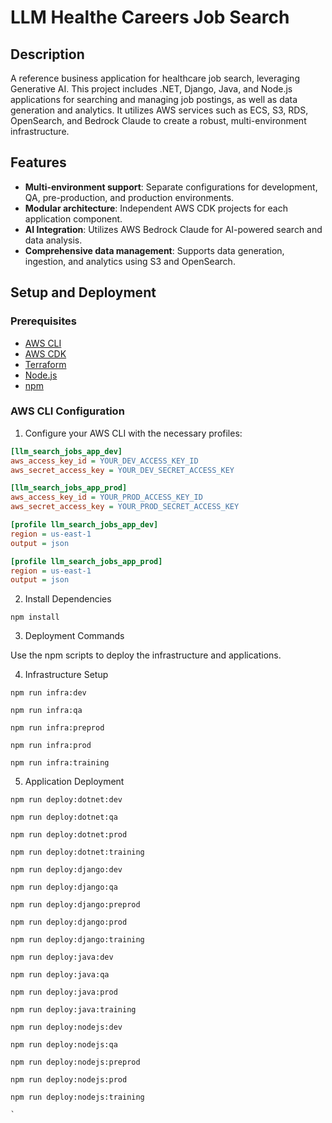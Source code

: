 # LLM Healthe Careers Job Search

## Description

A reference business application for healthcare job search, leveraging Generative AI. This project includes .NET, Django, Java, and Node.js applications for searching and managing job postings, as well as data generation and analytics. It utilizes AWS services such as ECS, S3, RDS, OpenSearch, and Bedrock Claude to create a robust, multi-environment infrastructure.

## Features

- **Multi-environment support**: Separate configurations for development, QA, pre-production, and production environments.
- **Modular architecture**: Independent AWS CDK projects for each application component.
- **AI Integration**: Utilizes AWS Bedrock Claude for AI-powered search and data analysis.
- **Comprehensive data management**: Supports data generation, ingestion, and analytics using S3 and OpenSearch.

## Setup and Deployment

### Prerequisites

- [AWS CLI](https://aws.amazon.com/cli/)
- [AWS CDK](https://aws.amazon.com/cdk/)
- [Terraform](https://www.terraform.io/)
- [Node.js](https://nodejs.org/)
- [npm](https://www.npmjs.com/)

### AWS CLI Configuration

1. Configure your AWS CLI with the necessary profiles:

```ini
[llm_search_jobs_app_dev]
aws_access_key_id = YOUR_DEV_ACCESS_KEY_ID
aws_secret_access_key = YOUR_DEV_SECRET_ACCESS_KEY

[llm_search_jobs_app_prod]
aws_access_key_id = YOUR_PROD_ACCESS_KEY_ID
aws_secret_access_key = YOUR_PROD_SECRET_ACCESS_KEY

[profile llm_search_jobs_app_dev]
region = us-east-1
output = json

[profile llm_search_jobs_app_prod]
region = us-east-1
output = json
```

2. Install Dependencies

```shell
npm install
```

3. Deployment Commands

Use the npm scripts to deploy the infrastructure and applications.

4. Infrastructure Setup
```shell
npm run infra:dev

npm run infra:qa

npm run infra:preprod

npm run infra:prod

npm run infra:training

```

5. Application Deployment

```shell
npm run deploy:dotnet:dev

npm run deploy:dotnet:qa

npm run deploy:dotnet:prod

npm run deploy:dotnet:training

npm run deploy:django:dev

npm run deploy:django:qa

npm run deploy:django:preprod

npm run deploy:django:prod

npm run deploy:django:training

npm run deploy:java:dev

npm run deploy:java:qa

npm run deploy:java:prod

npm run deploy:java:training

npm run deploy:nodejs:dev

npm run deploy:nodejs:qa

npm run deploy:nodejs:preprod

npm run deploy:nodejs:prod

npm run deploy:nodejs:training

`